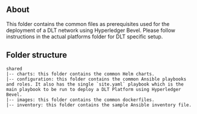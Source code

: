 ## About
This folder contains the common files as prerequisites used for the deployment of a DLT network using Hyperledger Bevel. Please follow instructions in the actual platforms folder for DLT specific setup.

## Folder structure
```
shared
|-- charts: this folder contains the common Helm charts.
|-- configuration: this folder contains the common Ansible playbooks and roles. It also has the single `site.yaml` playbook which is the main playbook to be run to deploy a DLT Platform using Hyperledger Bevel.
|-- images: this folder contains the common dockerfiles.
|-- inventory: this folder contains the sample Ansible inventory file.
```
